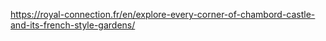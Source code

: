 https://royal-connection.fr/en/explore-every-corner-of-chambord-castle-and-its-french-style-gardens/

